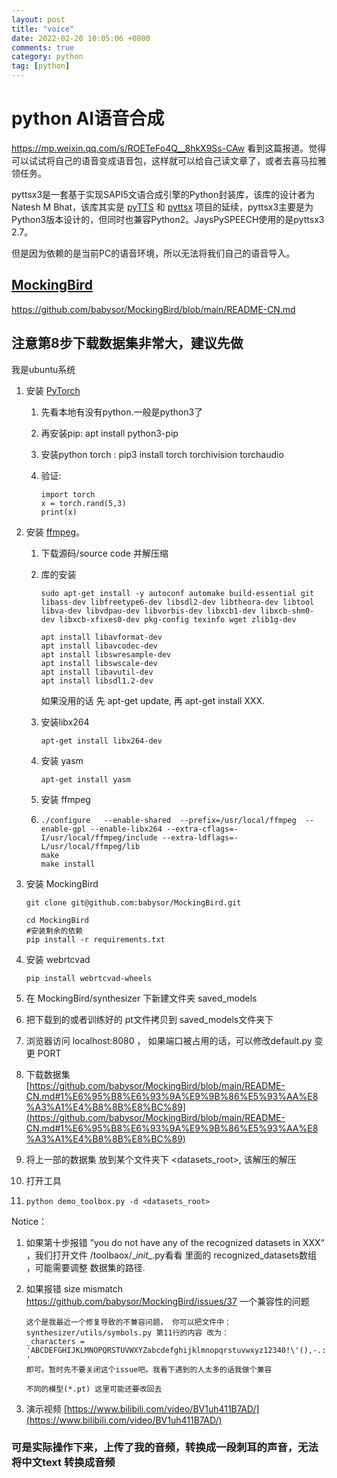 ```yaml
---
layout: post
title: "voice"
date: 2022-02-20 10:05:06 +0800
comments: true
category: python
tag: [python]
---
```




#  python AI语音合成

https://mp.weixin.qq.com/s/ROETeFo4Q__8hkX9Ss-CAw 看到这篇报道。觉得可以试试将自己的语音变成语音包，这样就可以给自己读文章了，或者去喜马拉雅领任务。



pyttsx3是一套基于实现SAPI5文语合成引擎的Python封装库，该库的设计者为Natesh M Bhat，该库其实是 [pyTTS](https://pypi.org/project/pyTTS/) 和 [pyttsx](https://github.com/RapidWareTech/pyttsx) 项目的延续，pyttsx3主要是为Python3版本设计的，但同时也兼容Python2。JaysPySPEECH使用的是pyttsx3 2.7。



但是因为依赖的是当前PC的语音环境，所以无法将我们自己的语音导入。



## [MockingBird](https://github.com/babysor/MockingBird)

https://github.com/babysor/MockingBird/blob/main/README-CN.md

## 注意第8步下载数据集非常大，建议先做



我是ubuntu系统

1. 安装 [PyTorch](https://pytorch.org/get-started/locally/) 

   1. 先看本地有没有python.一般是python3了

   2. 再安装pip: apt install python3-pip

   3. 安装python torch  : pip3 install torch torchivision torchaudio

   4. 验证:

      ```
      import torch
      x = torch.rand(5,3)
      print(x)
      ```

2. 安装 [ffmpeg](https://ffmpeg.org/download.html#get-packages)。

   1. 下载源码/source code 并解压缩

   2. 库的安装

      ```
      sudo apt-get install -y autoconf automake build-essential git libass-dev libfreetype6-dev libsdl2-dev libtheora-dev libtool libva-dev libvdpau-dev libvorbis-dev libxcb1-dev libxcb-shm0-dev libxcb-xfixes0-dev pkg-config texinfo wget zlib1g-dev
      ```

      ```
      apt install libavformat-dev
      apt install libavcodec-dev
      apt install libswresample-dev
      apt install libswscale-dev
      apt install libavutil-dev
      apt install libsdl1.2-dev
      ```

      如果没用的话 先 apt-get update, 再 apt-get install XXX.

   3. 安装libx264 

      ```
      apt-get install libx264-dev
      ```

   4. 安装 yasm
       ```
       apt-get install yasm
       ```
   5. 安装 ffmpeg

   6. ```
      ./configure   --enable-shared  --prefix=/usr/local/ffmpeg  --enable-gpl --enable-libx264 --extra-cflags=-I/usr/local/ffmpeg/include --extra-ldflags=-L/usr/local/ffmpeg/lib
      make
      make install
      ```

3. 安装 MockingBird

   ```
   git clone git@github.com:babysor/MockingBird.git
   
   cd MockingBird
   #安装剩余的依赖
   pip install -r requirements.txt
   ```

4. 安装 webrtcvad

   ```
   pip install webrtcvad-wheels
   ```

5. 在 MockingBird/synthesizer 下新建文件夹 saved_models

6. 把下载到的或者训练好的 pt文件拷贝到 saved_models文件夹下

7. 浏览器访问 localhost:8080 ， 如果端口被占用的话，可以修改default.py 变更 PORT

8. 下载数据集 [https://github.com/babysor/MockingBird/blob/main/README-CN.md#1%E6%95%B8%E6%93%9A%E9%9B%86%E5%93%AA%E8%A3%A1%E4%B8%8B%E8%BC%89](https://github.com/babysor/MockingBird/blob/main/README-CN.md#1%E6%95%B8%E6%93%9A%E9%9B%86%E5%93%AA%E8%A3%A1%E4%B8%8B%E8%BC%89)

9. 将上一部的数据集 放到某个文件夹下 <datasets_root>, 该解压的解压

10. 打开工具

11. ```
    python demo_toolbox.py -d <datasets_root>
    ```

    

Notice：

1. 如果第十步报错 ”you do not have any of the recognized datasets in XXX“ ，我们打开文件 /toolbaox/\__init__.py看看 里面的 recognized_datasets数组 ，可能需要调整 数据集的路径.

2. 如果报错 size mismatch https://github.com/babysor/MockingBird/issues/37 一个兼容性的问题

   ```
   这个是我最近一个修复导致的不兼容问题， 你可以把文件中：synthesizer/utils/symbols.py 第11行的内容 改为：
   _characters = 'ABCDEFGHIJKLMNOPQRSTUVWXYZabcdefghijklmnopqrstuvwxyz12340!\'(),-.:;? '
   即可。暂时先不要关闭这个issue吧。我看下遇到的人太多的话我做个兼容
   
   不同的模型(*.pt) 这里可能还要改回去
   ```

2. 演示视频 [https://www.bilibili.com/video/BV1uh411B7AD/](https://www.bilibili.com/video/BV1uh411B7AD/)



### 可是实际操作下来，上传了我的音频，转换成一段刺耳的声音，无法将中文text 转换成音频

